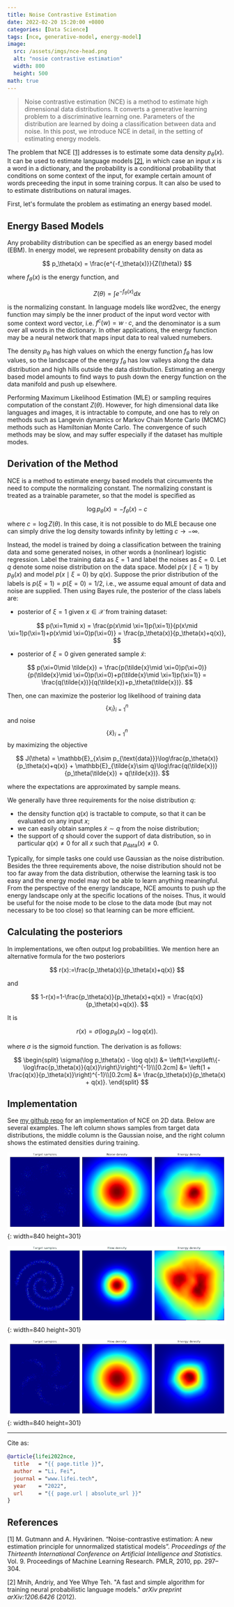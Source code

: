 ```yaml
---
title: Noise Contrastive Estimation
date: 2022-02-20 15:20:00 +0800
categories: [Data Science]
tags: [nce, generative-model, energy-model]
image:
  src: /assets/imgs/nce-head.png
  alt: "nosie contrastive estimation"
  width: 800
  height: 500
math: true
---
```


> Noise contrastive estimation (NCE) is a method to estimate high dimensional data distributions. It converts a generative learning problem to a discriminative learning one. Parameters of the distribution are learned by doing a classification between data and noise. In this post, we introduce NCE in detail, in the setting of estimating energy models.

The problem that NCE [[1]](#1) addresses is to estimate some data density $p_\theta(x)$. It can be used to estimate language models [[2]](#2), in which case an input $x$ is a word in a dictionary, and the probability is a conditional probability that conditions on some context of the input, for example certain amount of words preceeding the input in some training corpus. It can also be used to to estimate distributions on natural images. 

First, let's formulate the problem as estimating an energy based model.

## Energy Based Models

Any probability distribution can be specified as an energy based model (EBM). In energy model, we represent probability density on data as

$$
p_\theta(x) = \frac{e^{-f_\theta(x)}}{Z(\theta)}
$$

where $f_\theta(x)$ is the energy function, and 

$$
Z(\theta)=\int e^{-f_\theta(x)}dx
$$

is the normalizing constant. In language models like word2vec, the energy function may simply be the inner product of the input word vector with some context word vector, i.e. $f^c(w) = w\cdot c$, and the denominator is a sum over all words in the dictionary. In other applications, the energy function may be a neural network that maps input data to real valued numebers.

The density $p_\theta$ has high values on which the energy function $f_\theta$ has low values, so the landscape of the energy $f_\theta$ has low valleys along the data distribution and high hills outside the data distribution. Estimating an energy based model amounts to find ways to push down the energy function on the data manifold and push up elsewhere.

Performing Maximum Likelihood Estimation (MLE) or sampling requires computation of the constant $Z(\theta)$. However, for high dimensional data like languages and images, it is intractable to compute, and one has to rely on methods such as Langevin dynamics or Markov Chain Monte Carlo (MCMC) methods such as Hamiltonian Monte Carlo. The convergence of such methods may be slow, and may suffer especially if the dataset has multiple modes. 

## Derivation of the Method

NCE is a method to estimate energy based models that circumvents the need to compute the normalizing constant. The normalizing constant is treated as a trainable parameter, so that the model is specified as 

$$
\log p_\theta(x)= -f_\theta(x) - c
$$

where $c=\log Z(\theta)$. In this case, it is not possible to do MLE because one can simply drive the log density towards infinity by letting $c\to-\infty$. 

Instead, the model is trained by doing a classification between the training data and some generated noises, in other words a (nonlinear) logistic regression. Label the training data as $\xi=1$ and label the noises as $\xi=0$. Let $q$ denote some noise distribution on the data space. Model $p(x\mid \xi=1)$ by $p_\theta(x)$ and model $p(x\mid \xi=0)$ by $q(x)$. Suppose the prior distribution of the labels is $p(\xi=1)=p(\xi=0)=1/2$, i.e., we assume equal amount of data and noise are supplied. Then using Bayes rule, the posterior of the class labels are:

- posterior of $\xi=1$ given $x\in\mathcal{X}$ from training dataset:

$$
p(\xi=1\mid x) = \frac{p(x\mid \xi=1)p(\xi=1)}{p(x\mid \xi=1)p(\xi=1)+p(x\mid \xi=0)p(\xi=0)} = \frac{p_\theta(x)}{p_\theta(x)+q(x)},
$$

- posterior of $\xi=0$ given generated sample $\tilde{x}$:

$$
p(\xi=0\mid \tilde{x}) = \frac{p(\tilde{x}\mid \xi=0)p(\xi=0)}{p(\tilde{x}\mid \xi=0)p(\xi=0)+p(\tilde{x}\mid \xi=1)p(\xi=1)} = \frac{q(\tilde{x})}{q(\tilde{x})+p_\theta(\tilde{x})}.
$$

Then, one can maximize the posterior log likelihood of training data $$\{x_i\}_{i=1}^n$$ and noise $$\{\tilde{x}\}_{i=1}^n$$ by maximizing the objective

$$
J(\theta) = \mathbb{E}_{x\sim p_{\text{data}}}\log\frac{p_\theta(x)}{p_\theta(x)+q(x)} + \mathbb{E}_{\tilde{x}\sim q}\log\frac{q(\tilde{x})}{p_\theta(\tilde{x}) + q(\tilde{x})}.
$$

where the expectations are approximated by sample means. 

We generally have three requirements for the noise distribution $q$:

- the density function $q(x)$ is tractable to compute, so that it can be evaluated on any input $x$;
- we can easily obtain samples $\tilde{x}\sim q$ from the noise distribution;
- the support of $q$ should cover the support of data distribution, so in particular $q(x)\neq0$ for all $x$ such that $p_{\text{data}}(x)\neq 0$.

Typically, for simple tasks one could use Gaussian as the noise distribution. Besides the three requirements above, the noise distribution should not be too far away from the data distribution, otherwise the learning task is too easy and the energy model may not be able to learn anything meaningful. From the perspective of the energy landscape, NCE amounts to push up the energy landscape only at the specific locations of the noises. Thus, it would be useful for the noise mode to be close to the data mode (but may not necessary to be too close) so that learning can be more efficient.


## Calculating the posteriors

In implementations, we often output log probabilities. We mention here an alternative formula for the two posteriors

$$
r(x):=\frac{p_\theta(x)}{p_\theta(x)+q(x)}
$$

and 

$$
1-r(x)=1-\frac{p_\theta(x)}{p_\theta(x)+q(x)} = \frac{q(x)}{p_\theta(x)+q(x)}.
$$

It is 

$$
r(x)=\sigma(\log p_\theta(x) - \log q(x)).
$$

where $\sigma$ is the sigmoid function. The derivation is as follows:

$$
\begin{split}
\sigma(\log p_\theta(x) - \log q(x)) &= \left(1+\exp\left\{-\log\frac{p_\theta(x)}{q(x)}\right\}\right)^{-1}\\[0.2cm]
&= \left(1 + \frac{q(x)}{p_\theta(x)}\right)^{-1}\\[0.2cm]
&= \frac{p_\theta(x)}{p_\theta(x) + q(x)}.
\end{split}
$$

## Implementation

See [my github repo](https://github.com/lifeitech/nce) for an implementation of NCE on 2D data. Below are several examples. The left column shows samples from target data distributions, the middle column is the Gaussian noise, and the right column shows the estimated densities during training. 

![Noise Contrastive Estimation (NCE) Training 8 Gaussians Dataset](/assets/imgs/8gaussians.gif){: width=840 height=301}

![Noise Contrastive Estimation (NCE) Training 2 Spirals Dataset](/assets/imgs/2spirals.gif){: width=840 height=301}

![Noise Contrastive Estimation (NCE) Training Pinwheel Dataset](/assets/imgs/pinwheel.gif){: width=840 height=301}

<hr>
Cite as:

```bibtex
@article{lifei2022nce,
  title   = "{{ page.title }}",
  author  = "Li, Fei",
  journal = "www.lifei.tech",
  year    = "2022",
  url     = "{{ page.url | absolute_url }}"
}
```

## References

<a id="1">[1]</a> M. Gutmann and A. Hyvärinen. “Noise-contrastive estimation: A new estimation principle for unnormalized statistical models”. _Proceedings of the Thirteenth International Conference on Artificial Intelligence and Statistics._ Vol. 9. Proceedings of Machine Learning Research. PMLR, 2010, pp. 297–304.

<a id="2">[2]</a> Mnih, Andriy, and Yee Whye Teh. "A fast and simple algorithm for training neural probabilistic language models." _arXiv preprint arXiv:1206.6426_ (2012).